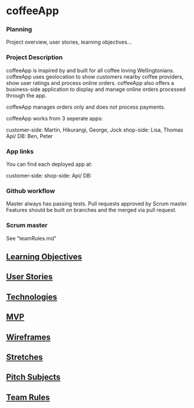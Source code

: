 # coffeeApp

### Planning

Project overview, user stories, learning objectives...

### Project Description

coffeeApp is inspired by and built for all coffee loving Wellingtonians. coffeeApp uses geolocation to show customers nearby coffee providers, show user ratings and process online orders. coffeeApp also offers a business-side application to display and manage online orders processed through the app.

coffeeApp manages orders only and does not process payments.

coffeeApp works from 3 seperate apps:

customer-side: Martin, Hikurangi, George, Jock
shop-side: Lisa, Thomas
Api/ DB: Ben, Peter

### App links

You can find each deployed app at:

customer-side: 
shop-side: 
Api/ DB: 

### Github workflow

Master always has passing tests.
Pull requests approved by Scrum master.
Features should be built on branches and the merged via pull request.

### Scrum master
See "teamRules.md"

[Learning Objectives](learningObjectives.md)
---------------------

[User Stories](userStories.md)
------------  

[Technologies](technologies.md)
---------------------

[MVP](mvp.md)
---------------------

[Wireframes](wireframes.md)
------------

[Stretches](stretches.md)
-----------

[Pitch Subjects](pitchSubjects.md)
----------------

[Team Rules](teamRules.md)
------------
